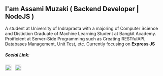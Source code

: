 ## I'am Assami Muzaki ( Backend Developer | NodeJS )

A student at University of Indraprasta with a majoring of Computer Science and Distiction Graduate of Machine Learning Student at Bangkit Academy. Proificient at Server-Side Programming such as Creating RESTfulAPI, Databases Management, Unit Test, etc. Currently focusing on **Express JS**

<!-- In addition to being a Backend Web Developer, I also learn a variety of other things such as 3D Design, Game Developers, and Machine Learning, ah and some Pixel Art of course -->

##### Social Link:

<a href="https://www.linkedin.com/in/assami-muzaki-1b2003191/" target="blank"><img src="https://raw.githubusercontent.com/rahuldkjain/github-profile-readme-generator/master/src/images/icons/Social/linked-in-alt.svg" alt="ln:Assami Muzaki" width="20"/></a> &nbsp;
<a href="https://instagram.com/assami_mzk" target="blank"><img src="https://raw.githubusercontent.com/rahuldkjain/github-profile-readme-generator/master/src/images/icons/Social/instagram.svg" alt="ig:@assami_mzk" width="20" /></a>


<!-- [![Lavaruz GitHub stats](https://github-readme-stats.vercel.app/api?username=Lavaruz)](https://github.com/anuraghazra/github-readme-stats) -->
